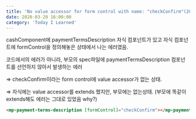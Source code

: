 ```yaml
---
title: 'No value accessor for form control with name: "checkConfirm"(20200320)'
date: 2020-03-20 16:00:00
category: 'Today I Learned'
---
```




cashComponent에 paymentTermsDescription 자식 컴포넌트가 있고 자식 컴포넌트에 formControl을 정의해놓은 상태에서 나는 에러였음.

코드에서의 에러가 아니라, 부모의 spec파일에 paymentTermsDescription 컴포넌트를 선언하지 않아서 발생하는 에러

⇒ checkConfirm이라는 form control에 value accessor가 없는 상태.

⇒ 자식에는 value accessor를 extends 했지만, 부모에는 없는상태. (부모에 똑같이 extends해도 에러는 그대로 있었음 why?)

```html
<mp-payment-terms-description [formControl]="checkConfirm"></mp-payment-terms-description>
```

